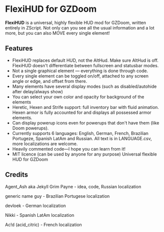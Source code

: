 # FlexiHUD for GZDoom

**FlexiHUD** is a universal, highly flexible HUD mod for GZDoom, written entirely in ZScript. Not only can you see all the usual information and a lot more, but you can also MOVE every single element!

## Features

* FlexiHUD replaces default HUD, not the AltHud. Make sure AltHud is off. FlexiHUD doesn't differentiate between fullscreen and statusbar modes.
* Not a single graphical element — everything is done through code.
* Every single element can be toggled on/off, attached to any screen angle or edge, and offset from there.
* Many elements have several display modes (such as disabled/autohide after delay/always show)
* You can select your own color and opacity for background of the elements
* Heretic, Hexen and Strife support: full inventory bar with fluid animation. Hexen armor is fully accounted for and displays all possessed armor elements.
* Can display powerup icons even for powerups that don't have them (like Doom powerups).
* Currently supports 6 languages: English, German, French, Brazilian Portugeze, Spanish LatAm and Russian. All text is in LANGUAGE.csv, more localizations are welcome.
* Heavily commented code—I hope you can learn from it!
* MIT licence (can be used by anyone for any purpose)
  Universal flexible HUD for GZDoom

## Credits

Agent_Ash aka Jekyll Grim Payne - idea, code, Russian localization

generic name guy - Brazilian Portugese localization

devloek - German localization

Nikki - Spanish LatAm localization

Ac!d (acid_citric) - French localization
